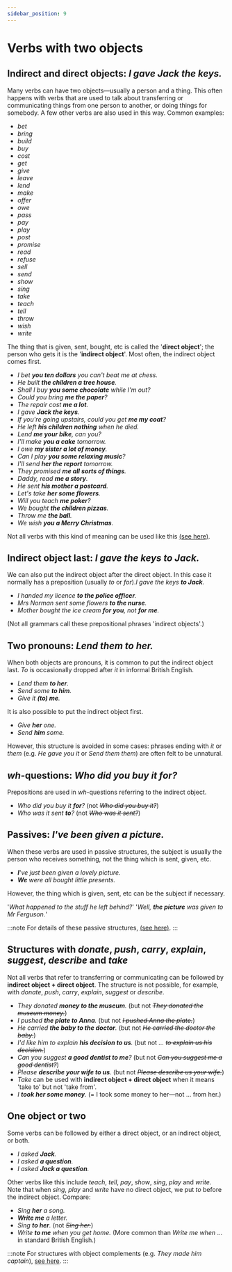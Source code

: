 ```yaml
---
sidebar_position: 9
---
```


# Verbs with two objects

## Indirect and direct objects: *I gave Jack the keys.*

Many verbs can have two objects—usually a person and a thing. This often happens with verbs that are used to talk about transferring or communicating things from one person to another, or doing things for somebody. A few other verbs are also used in this way. Common examples:

- *bet*
- *bring*
- *build*
- *buy*
- *cost*
- *get*
- *give*
- *leave*
- *lend*
- *make*
- *offer*
- *owe*
- *pass*
- *pay*
- *play*
- *post*
- *promise*
- *read*
- *refuse*
- *sell*
- *send*
- *show*
- *sing*
- *take*
- *teach*
- *tell*
- *throw*
- *wish*
- *write*

The thing that is given, sent, bought, etc is called the '**direct object**'; the person who gets it is the '**indirect object**'. Most often, the indirect object comes first.

- *I bet **you ten dollars** you can't beat me at chess.*
- *He built **the children a tree house**.*
- *Shall I buy **you some chocolate** while I'm out?*
- *Could you bring **me the paper**?*
- *The repair cost **me a lot**.*
- *I gave **Jack the keys**.*
- *If you're going upstairs, could you get **me my coat**?*
- *He left **his children nothing** when he died.*
- *Lend **me your bike**, can you?*
- *I'll make **you a cake** tomorrow.*
- *I owe **my sister a lot of money**.*
- *Can I play **you some relaxing music**?*
- *I'll send **her the report** tomorrow.*
- *They promised **me all sorts of things**.*
- *Daddy, read **me a story**.*
- *He sent **his mother a postcard**.*
- *Let's take **her some flowers**.*
- *Will you teach **me poker**?*
- *We bought **the children pizzas**.*
- *Throw me **the ball**.*
- *We wish **you a Merry Christmas**.*

Not all verbs with this kind of meaning can be used like this [(see here)](#structures-withdonatepushcarryexplainsuggestdescribeandtake).

## Indirect object last: *I gave the keys to Jack.*

We can also put the indirect object after the direct object. In this case it normally has a preposition (usually *to* or *for*).*I gave the keys **to Jack**.*

- *I handed my licence **to the police officer**.*
- *Mrs Norman sent some flowers **to the nurse**.*
- *Mother bought the ice cream **for you**, not **for me**.*

(Not all grammars call these prepositional phrases 'indirect objects'.)

## Two pronouns: *Lend them to her.*

When both objects are pronouns, it is common to put the indirect object last. *To* is occasionally dropped after *it* in informal British English.

- *Lend them **to her**.*
- *Send some **to him**.*
- *Give it **(to) me**.*

It is also possible to put the indirect object first.

- *Give **her** one.*
- *Send **him** some.*

However, this structure is avoided in some cases: phrases ending with *it* or *them* (e.g. *He gave you it* or *Send them them*) are often felt to be unnatural.

## *wh*-questions: *Who did you buy it for?*

Prepositions are used in *wh*-questions referring to the indirect object.

- *Who did you buy it **for**?* (not *~~Who did you buy it?~~*)
- *Who was it sent **to**?* (not *~~Who was it sent?~~*)

## Passives: *I've been given a picture.*

When these verbs are used in passive structures, the subject is usually the person who receives something, not the thing which is sent, given, etc.

- ***I***'*ve just been given a lovely picture.*
- ***We*** *were all bought little presents.*

However, the thing which is given, sent, etc can be the subject if necessary.

'*What happened to the stuff he left behind?*' '*Well, **the picture** was given to Mr Ferguson.*'

:::note
For details of these passive structures, [(see here)](./../passives/verbs-with-two-objects-in-the-passive).
:::

## Structures with *donate*, *push*, *carry*, *explain*, *suggest*, *describe* and *take*

Not all verbs that refer to transferring or communicating can be followed by **indirect object + direct object**. The structure is not possible, for example, with *donate*, *push*, *carry*, *explain*, *suggest* or *describe*.

- *They donated **money to the museum**.* (but not *~~They donated the museum money.~~*)
- *I pushed **the plate to Anna**.* (but not *~~I pushed Anna the plate.~~*)
- *He carried **the baby to the doctor**.* (but not *~~He carried the doctor the baby.~~*)
- *I'd like him to explain **his decision to us**.* (but not *... ~~to explain us his decision.~~*)
- *Can you suggest **a good dentist to me**?* (but not *~~Can you suggest me a good dentist?~~*)
- *Please **describe your wife to us**.* (but not *~~Please describe us your wife.~~*)
- *Take* can be used with **indirect object + direct object** when it means 'take to' but not 'take from'.
- *I **took her some money**.* (= I took some money to her—not ... from her.)

## One object or two

Some verbs can be followed by either a direct object, or an indirect object, or both.

- *I asked **Jack**.*
- *I asked **a question**.*
- *I asked **Jack a question**.*

Other verbs like this include *teach*, *tell*, *pay*, *show*, *sing*, *play* and *write*. Note that when *sing*, *play* and *write* have no direct object, we put *to* before the indirect object. Compare:

- *Sing **her** a song.*
- ***Write me*** *a letter.*
- *Sing **to her**.* (not *~~Sing her.~~*)
- *Write **to me** when you get home.* (More common than *Write me when* ... in standard British English.)

:::note
For structures with object complements (e.g. *They made him captain*), [see here](./verb-object-complement-you-make-me-nervous).
:::
